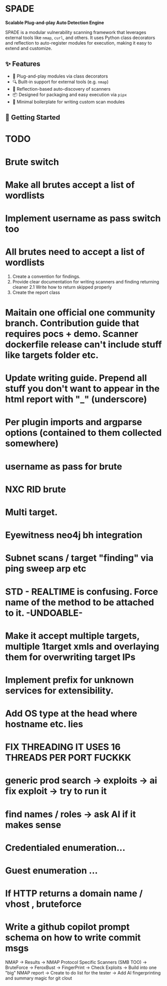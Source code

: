 # SPADE

**Scalable Plug-and-play Auto Detection Engine**

SPADE is a modular vulnerability scanning framework that leverages external tools like `nmap`, `curl`, and others. It uses Python class decorators and reflection to auto-register modules for execution, making it easy to extend and customize.

## ✨ Features

- 🔌 Plug-and-play modules via class decorators
- 🔍 Built-in support for external tools (e.g. `nmap`)
- 🧠 Reflection-based auto-discovery of scanners
- 📦 Designed for packaging and easy execution via `pipx`
- 💬 Minimal boilerplate for writing custom scan modules

## 🚀 Getting Started

# TODO
# Brute switch
# Make all brutes accept a list of wordlists
# Implement username as pass switch too
# All brutes need to accept a list of wordlists

1. Create a convention for findings. 
2. Provide clear documentation for writing scanners and finding returning cleaner
2.1 Write how to return skipped properly
3. Create the report class

# Maitain one official one community branch. Contribution guide that requires pocs + demo. Scanner dockerfile release can't include stuff like targets folder etc.
# Update writing guide. Prepend all stuff you don't want to appear in the html report with "_" (underscore)
# Per plugin imports and argparse options (contained to them collected somewhere)
# username as pass for brute
# NXC RID brute
# Multi target.
# Eyewitness neo4j bh integration
# Subnet scans / target "finding" via ping sweep arp etc
# STD - REALTIME is confusing. Force name of the method to be attached to it. -UNDOABLE-
# Make it accept multiple targets, multiple 1target xmls and overlaying them for overwriting target IPs
# Implement prefix for unknown services for extensibility.
# Add OS type at the head where hostname etc. lies
# FIX THREADING IT USES 16 THREADS PER PORT FUCKKK
# generic prod search -> exploits -> ai fix exploit -> try to run it
# find names / roles -> ask AI if it makes sense
# Credentialed enumeration...
# Guest enumeration ...
# If HTTP returns a domain name / vhost , bruteforce
# Write a github copilot prompt schema on how to write commit msgs
NMAP -> Results -> NMAP Protocol Specific Scanners (SMB TOO) -> BruteForce -> FeroxBust -> FingerPrint -> Check Exploits -> Build into one "big" NMAP report
-> Create to do list for the tester -> Add AI fingerprinting and summary magic for git clout